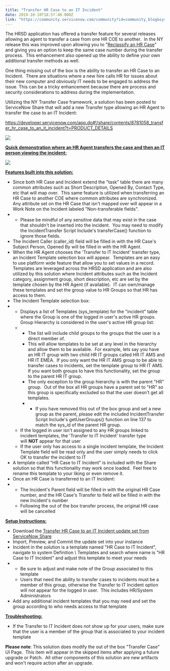 ```yaml
---
title: "Transfer HR Case to an IT Incident"
date: 2019-10-10T18:57:40.000Z
link: "https://community.servicenow.com/community?id=community_blog&sys_id=15950317dbdc48545129a851ca9619a9"
---
```

<p>The HRSD application has offered a transfer feature for several releases allowing an agent to transfer a case from one HR COE to another.  In the NY release this was improved upon allowing you to &#34;<a href="https://docs.servicenow.com/bundle/newyork-hr-service-delivery/page/product/human-resources/concept/reclassify-hr-case.html" rel="nofollow">Reclassify an HR Case</a>&#34; and giving you an option to keep the same case number during the transfer process.  This enhancement also opened up the ability to define your own additional transfer methods as well.</p>
<p>One thing missing out of the box is the ability to transfer an HR Case to an Incident.  There are situations where a new hire calls HR for issues about their new computer and obviously IT needs to be engaged to address the issue. This can be a tricky enhancement because there are process and security considerations to address during the implementation.</p>
<p>Utilizing the NY Transfer Case framework, a solution has been posted to ServiceNow Share that will add a new Transfer type allowing an HR Agent to transfer the case to an IT Incident:</p>
<p><a href="https://developer.servicenow.com/app.do#!/share/contents/8781058_transfer_hr_case_to_an_it_incident?t&#61;PRODUCT_DETAILS" rel="nofollow">https://developer.servicenow.com/app.do#!/share/contents/8781058_transfer_hr_case_to_an_it_incident?t&#61;PRODUCT_DETAILS</a></p>
<p><img src="https://community.servicenow.com/6cd0cb1bdb9848545129a851ca96197d.iix" /></p>
<p><span style="text-decoration: underline;"><strong>Quick demonstration where an HR Agent transfers the case and then an IT person viewing the incident:</strong></span></p>
<p><img src="https://community.servicenow.com/ea8b93e41bd988d0fff162c4bd4bcb4e.iix" /></p>
<p><span style="text-decoration: underline;"><strong>Features built into this solution:</strong></span></p>
<ul><li>Since both HR Case and Incident extend the &#34;task&#34; table there are many common attributes such as Short Description, Opened By, Contact Type, etc that will map over.  This same feature is utilized when transferring an HR Case to another COE where common attributes are synchronized.  Any attribute set on the HR Case that isn&#39;t mapped over will appear in a Work Note on the Incident labeled &#34;Non-transferable fields&#34;.</li><li>
<ul><li>Please be mindful of any sensitive data that may exist in the case that shouldn&#39;t be inserted into the incident.  You may need to modify the IncidentTransfer Script Include&#39;s transferCase() function to ignore those fields.</li></ul>
</li><li>The Incident Caller (caller_id) field will be filled in with the HR Case&#39;s Subject Person, Opened By will be filled in with the HR Agent.</li><li>When the HR Agent chooses the &#39;Transfer to IT Incident&#39; transfer type, an Incident Template selection box will appear.  Templates are an easy to use platform wide feature that allow you to set values in a record.  Templates are leveraged across the HRSD application and are also utilized by this solution where Incident attributes such as the Incident category, assignment group, short description, etc are set by the template chosen by the HR Agent (if available).  IT can own/manage these templates and set the group value to HR Groups so that HR has access to them.</li><li>The Incident Template selection box:</li><li>
<ul><li>Displays a list of Templates (sys_template) for the &#34;incident&#34; table where the Group is one of the logged in user&#39;s active HR groups.  Group Hierarchy is considered in the user&#39;s active HR group list:</li><li>
<ul><li>The list will include child groups to the groups that the user is a direct member of.</li><li>This will allow templates to be set at any level in the hierarchy and allow them to be available.  For example, lets say you have an HR IT group with two child HR IT groups called HR IT AMS and HR IT EMEA.  If you only want the HR IT AMS group to be able to transfer cases to incidents, set the template group to HR IT AMS.  If you want both groups to have this functionality, set the group to the parent HR IT group.</li><li>The only exception to the group hierarchy is with the parent &#34;HR&#34; group.  Out of the box all HR groups have a parent set to &#34;HR&#34; so this group is specifically excluded so that the user doesn&#39;t get all templates.</li><li>
<ul><li>If you have removed this out of the box group and set a new group as the parent, please edit the included IncidentTransfer Script Include&#39;s getUserGroups() function on line 137 to match the sys_id of the parent HR group.</li></ul>
</li></ul>
</li><li>If the logged in user isn&#39;t assigned to any HR groups linked to incident templates, the &#39;Transfer to IT Incident&#39; transfer type will <strong>NOT</strong> appear for that user</li><li>If the user only has access to a single incident template, the Incident Template field will be read only and the user simply needs to click OK to transfer the incident to IT</li></ul>
</li><li>A template called &#34;HR Case to IT Incident&#34; is included with the Share solution so that this functionality may work once loaded.  Feel free to rename this template to your liking or even remove it.</li><li>Once an HR Case is transferred to an IT Incident:</li><li>
<ul><li>The Incident&#39;s Parent field will be filled in with the original HR Case number, and the HR Case&#39;s Transfer to field will be filled in with the new Incident&#39;s number</li><li>Following the out of the box transfer process, the original HR case will be cancelled</li></ul>
</li></ul>
<p><span style="text-decoration: underline;"><strong>Setup Instructions:</strong></span></p>
<ul><li>Download the <a href="https://developer.servicenow.com/app.do#!/share/contents/8781058_transfer_hr_case_to_an_it_incident?t&#61;PRODUCT_DETAILS" rel="nofollow">Transfer HR Case to an IT Incident update set from ServiceNow Share</a></li><li>Import, Preview, and Commit the update set into your instance</li><li>Incident in the solution is a template named &#34;HR Case to IT Incident&#34;, navigate to system Definition \ Templates and search where name is &#34;HR Case to IT Incident&#34; and adjust this template to meet your needs</li><li><ul><li>Be sure to adjust and make note of the Group associated to this template</li><li>Users that need the ability to transfer cases to incidents must be a member of this group, otherwise the Transfer to IT Incident option will not appear for the logged in user.  This includes HR/System Administrators</li></ul>
</li><li>Add any additional incident templates that you may need and set the group according to who needs access to that template</li></ul>
<p><span style="text-decoration: underline;"><strong>Troubleshooting:</strong></span></p>
<ul><li>If the Transfer to IT Incident does not show up for your users, make sure that the user is a member of the group that is associated to your incident template</li></ul>
<p><strong>Please note</strong>: This solution does modify the out of the box &#34;Transfer Case&#34; UI Page.  This item will appear in the skipped items after applying a future upgrade or Patch.  All other components of this solution are new artifacts and won&#39;t require action after an upgrade.</p>